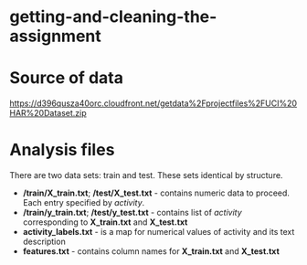 # getting-and-cleaning-the-assignment

# Source of data
https://d396qusza40orc.cloudfront.net/getdata%2Fprojectfiles%2FUCI%20HAR%20Dataset.zip

# Analysis files
There are two data sets: train and test. These sets identical by structure.

  - **/train/X_train.txt**; **/test/X_test.txt** - contains numeric data to proceed. Each entry specified by *activity*.
  - **/train/y_train.txt**; **/test/y_test.txt** - contains list of *activity* corresponding to **X_train.txt** and **X_test.txt**
  - **activity_labels.txt** - is a map for numerical values of activity and its text description
  - **features.txt** - contains column names for **X_train.txt** and **X_test.txt**
